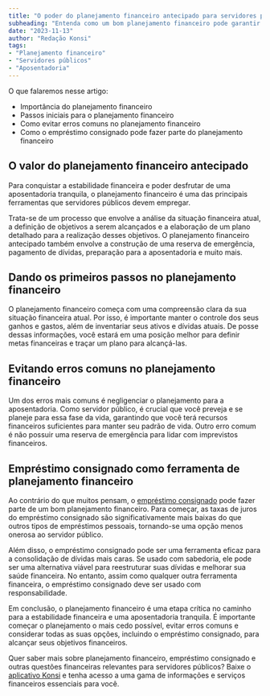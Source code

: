 ```yaml
---
title: "O poder do planejamento financeiro antecipado para servidores públicos"
subheading: "Entenda como um bom planejamento financeiro pode garantir uma aposentadoria tranquila."
date: "2023-11-13"
author: "Redação Konsi"
tags:
- "Planejamento financeiro"
- "Servidores públicos"
- "Aposentadoria"
---
```


O que falaremos nesse artigo:

- Importância do planejamento financeiro
- Passos iniciais para o planejamento financeiro
- Como evitar erros comuns no planejamento financeiro
- Como o empréstimo consignado pode fazer parte do planejamento financeiro

## O valor do planejamento financeiro antecipado

Para conquistar a estabilidade financeira e poder desfrutar de uma aposentadoria tranquila, o planejamento financeiro é uma das principais ferramentas que servidores públicos devem empregar.

Trata-se de um processo que envolve a análise da situação financeira atual, a definição de objetivos a serem alcançados e a elaboração de um plano detalhado para a realização desses objetivos. O planejamento financeiro antecipado também envolve a construção de uma reserva de emergência, pagamento de dívidas, preparação para a aposentadoria e muito mais.

## Dando os primeiros passos no planejamento financeiro

O planejamento financeiro começa com uma compreensão clara da sua situação financeira atual. Por isso, é importante manter o controle dos seus ganhos e gastos, além de inventariar seus ativos e dívidas atuais. De posse dessas informações, você estará em uma posição melhor para definir metas financeiras e traçar um plano para alcançá-las. 

## Evitando erros comuns no planejamento financeiro

Um dos erros mais comuns é negligenciar o planejamento para a aposentadoria. Como servidor público, é crucial que você preveja e se planeje para essa fase da vida, garantindo que você terá recursos financeiros suficientes para manter seu padrão de vida. Outro erro comum é não possuir uma reserva de emergência para lidar com imprevistos financeiros.

## Empréstimo consignado como ferramenta de planejamento financeiro 

Ao contrário do que muitos pensam, o [empréstimo consignado](https://konsi.com.br/postagens/por-que-o-crdito-consignado-a-melhor-escolha-para-servidores-pblicos) pode fazer parte de um bom planejamento financeiro. Para começar, as taxas de juros do empréstimo consignado são significativamente mais baixas do que outros tipos de empréstimos pessoais, tornando-se uma opção menos onerosa ao servidor público.

Além disso, o empréstimo consignado pode ser uma ferramenta eficaz para a consolidação de dívidas mais caras. Se usado com sabedoria, ele pode ser uma alternativa viável para reestruturar suas dívidas e melhorar sua saúde financeira. No entanto, assim como qualquer outra ferramenta financeira, o empréstimo consignado deve ser usado com responsabilidade.

Em conclusão, o planejamento financeiro é uma etapa crítica no caminho para a estabilidade financeira e uma aposentadoria tranquila. É importante começar o planejamento o mais cedo possível, evitar erros comuns e considerar todas as suas opções, incluindo o empréstimo consignado, para alcançar seus objetivos financeiros.

Quer saber mais sobre planejamento financeiro, empréstimo consignado e outras questões financeiras relevantes para servidores públicos? Baixe o [aplicativo Konsi](https://konsi.com.br/postagens/aplicativo-de-emprestimo) e tenha acesso a uma gama de informações e serviços financeiros essenciais para você.